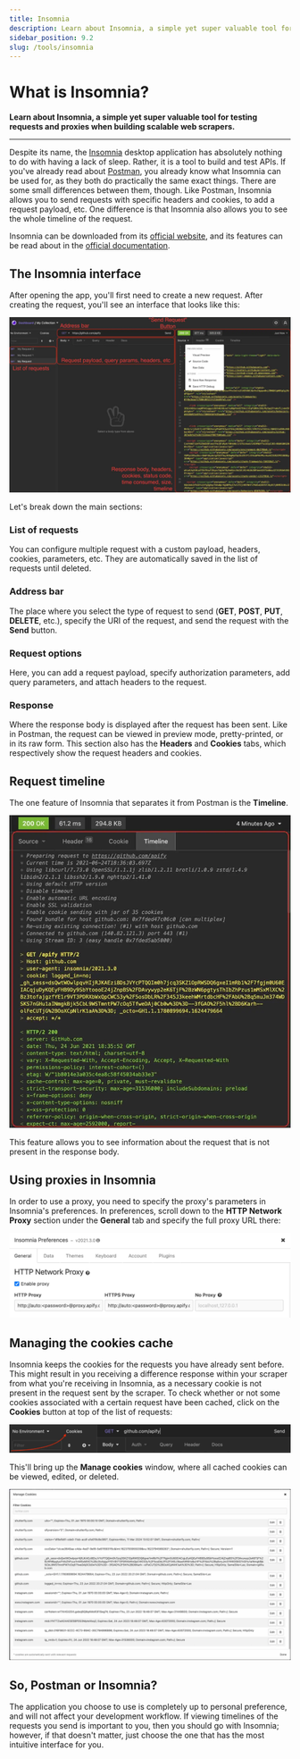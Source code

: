 ```yaml
---
title: Insomnia
description: Learn about Insomnia, a simple yet super valuable tool for testing requests and proxies when building scalable web scrapers.
sidebar_position: 9.2
slug: /tools/insomnia
---
```


# [](#what-is-insomnia) What is Insomnia?

**Learn about Insomnia, a simple yet super valuable tool for testing requests and proxies when building scalable web scrapers.**

---

Despite its name, the [Insomnia](https://insomnia.rest/download) desktop application has absolutely nothing to do with having a lack of sleep. Rather, it is a tool to build and test APIs. If you've already read about [Postman](./postman.md), you already know what Insomnia can be used for, as they both do practically the same exact things. There are some small differences between them, though. Like Postman, Insomnia allows you to send requests with specific headers and cookies, to add a request payload, etc. One difference is that Insomnia also allows you to see the whole timeline of the request.

Insomnia can be downloaded from its [official website](https://insomnia.rest/download), and its features can be read about in the [official documentation](https://docs.insomnia.rest/).

## [](#insomnia-interface) The Insomnia interface

After opening the app, you'll first need to create a new request. After creating the request, you'll see an interface that looks like this:

![Insomnia interface](./images/insomnia-interface.webp)

Let's break down the main sections:

### List of requests

You can configure multiple request with a custom payload, headers, cookies, parameters, etc. They are automatically saved in the list of requests until deleted.

### Address bar

The place where you select the type of request to send (**GET**, **POST**, **PUT**, **DELETE**, etc.), specify the URI of the request, and send the request with the **Send** button.

### Request options

Here, you can add a request payload, specify authorization parameters, add query parameters, and attach headers to the request.

### Response

Where the response body is displayed after the request has been sent. Like in Postman, the request can be viewed in preview mode, pretty-printed, or in its raw form. This section also has the **Headers** and **Cookies** tabs, which respectively show the request headers and cookies.

## [](#request-timeline) Request timeline

The one feature of Insomnia that separates it from Postman is the **Timeline**.

![Request timeline](./images/insomnia-timeline.webp)

This feature allows you to see information about the request that is not present in the response body.

## [](#using-proxies) Using proxies in Insomnia

In order to use a proxy, you need to specify the proxy's parameters in Insomnia's preferences. In preferences, scroll down to the **HTTP Network Proxy** section under the **General** tab and specify the full proxy URL there:

![Configuring a proxy](./images/insomnia-proxy.webp)

## [](#managing-cookies-cache) Managing the cookies cache

Insomnia keeps the cookies for the requests you have already sent before. This might result in you receiving a difference response within your scraper from what you're receiving in Insomnia, as a necessary cookie is not present in the request sent by the scraper. To check whether or not some cookies associated with a certain request have been cached, click on the **Cookies** button at top of the list of requests:

![Click on the "Cookies" button](./images/insomnia-cookies.webp)

This'll bring up the **Manage cookies** window, where all cached cookies can be viewed, edited, or deleted.

![The "Manage Cookies" tab](./images/insomnia-manage-cookies.webp)

## [](#postman-or-insomnia) So, Postman or Insomnia?

The application you choose to use is completely up to personal preference, and will not affect your development workflow. If viewing timelines of the requests you send is important to you, then you should go with Insomnia; however, if that doesn't matter, just choose the one that has the most intuitive interface for you.
